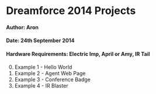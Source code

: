 Dreamforce 2014 Projects
========================

#### Author: Aron
#### Date: 24th September 2014
#### Hardware Requirements: Electric Imp, April or Amy, IR Tail

0. Example 1 - Hello World
0. Example 2 - Agent Web Page
0. Example 3 - Conference Badge
0. Example 4 - IR Blaster
